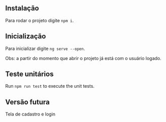 ## Instalação

Para rodar o projeto digite `npm i`.

## Inicialização

Para inicializar digite `ng serve --open`.

Obs: a partir do momento que abrir o projeto já está com o usuário logado.

## Teste unitários

Run `npm run test` to execute the unit tests.

## Versão futura

Tela de cadastro e login
